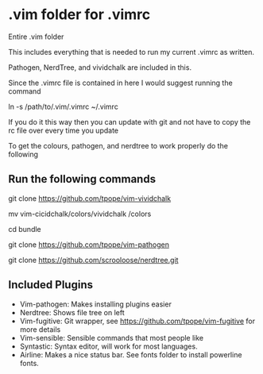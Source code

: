 .vim folder for .vimrc
====

Entire .vim folder

This includes everything that is needed to run my current .vimrc as written.

Pathogen, NerdTree, and vividchalk are included in this.

Since the .vimrc file is contained in here I would suggest running the command

ln -s /path/to/.vim/.vimrc ~/.vimrc

If you do it this way then you can update with git and not have to copy the rc file over every time you update

To get the colours, pathogen, and nerdtree to work properly do the following

Run the following commands
----------------------------
git clone https://github.com/tpope/vim-vividchalk

mv vim-cicidchalk/colors/vividchalk /colors

cd bundle

git clone https://github.com/tpope/vim-pathogen

git clone https://github.com/scrooloose/nerdtree.git

Included Plugins
--------------------------------------
- Vim-pathogen: Makes installing plugins easier
- Nerdtree: Shows file tree on left
- Vim-fugitive: Git wrapper, see https://github.com/tpope/vim-fugitive for more details
- Vim-sensible: Sensible commands that most people like
- Syntastic: Syntax editor, will work for most languages.
- Airline: Makes a nice status bar. See fonts folder to install powerline fonts.
